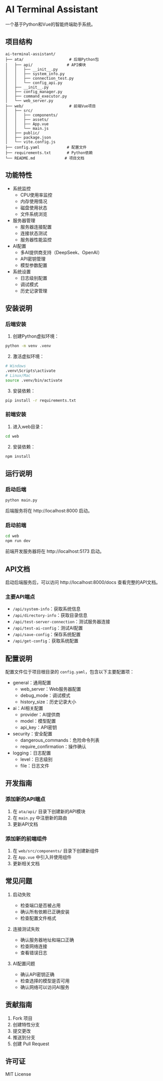 # AI Terminal Assistant

一个基于Python和Vue的智能终端助手系统。

## 项目结构

```
ai-terminal-assistant/
├── ata/                    # 后端Python包
│   ├── api/               # API模块
│   │   ├── __init__.py
│   │   ├── system_info.py
│   │   ├── connection_test.py
│   │   └── config_api.py
│   ├── __init__.py
│   ├── config_manager.py
│   ├── command_executor.py
│   └── web_server.py
├── web/                    # 前端Vue项目
│   ├── src/
│   │   ├── components/
│   │   ├── assets/
│   │   ├── App.vue
│   │   └── main.js
│   ├── public/
│   ├── package.json
│   └── vite.config.js
├── config.yaml            # 配置文件
├── requirements.txt       # Python依赖
└── README.md             # 项目文档
```

## 功能特性

- 系统监控
  - CPU使用率监控
  - 内存使用情况
  - 磁盘使用状态
  - 文件系统浏览
- 服务器管理
  - 服务器连接配置
  - 连接状态测试
  - 服务器性能监控
- AI配置
  - 多AI提供商支持（DeepSeek、OpenAI）
  - API密钥管理
  - 模型参数配置
- 系统设置
  - 日志级别配置
  - 调试模式
  - 历史记录管理

## 安装说明

### 后端安装

1. 创建Python虚拟环境：
```bash
python -m venv .venv
```

2. 激活虚拟环境：
```bash
# Windows
.venv\Scripts\activate
# Linux/Mac
source .venv/bin/activate
```

3. 安装依赖：
```bash
pip install -r requirements.txt
```

### 前端安装

1. 进入web目录：
```bash
cd web
```

2. 安装依赖：
```bash
npm install
```

## 运行说明

### 启动后端

```bash
python main.py
```

后端服务将在 http://localhost:8000 启动。

### 启动前端

```bash
cd web
npm run dev
```

前端开发服务器将在 http://localhost:5173 启动。

## API文档

启动后端服务后，可以访问 http://localhost:8000/docs 查看完整的API文档。

### 主要API端点

- `/api/system-info`：获取系统信息
- `/api/directory-info`：获取目录信息
- `/api/test-server-connection`：测试服务器连接
- `/api/test-ai-config`：测试AI配置
- `/api/save-config`：保存系统配置
- `/api/get-config`：获取系统配置

## 配置说明

配置文件位于项目根目录的 `config.yaml`，包含以下主要配置项：

- general：通用配置
  - web_server：Web服务器配置
  - debug_mode：调试模式
  - history_size：历史记录大小
- ai：AI相关配置
  - provider：AI提供商
  - model：模型配置
  - api_key：API密钥
- security：安全配置
  - dangerous_commands：危险命令列表
  - require_confirmation：操作确认
- logging：日志配置
  - level：日志级别
  - file：日志文件

## 开发指南

### 添加新的API端点

1. 在 `ata/api/` 目录下创建新的API模块
2. 在 `main.py` 中注册新的路由
3. 更新API文档

### 添加新的前端组件

1. 在 `web/src/components/` 目录下创建新组件
2. 在 `App.vue` 中引入并使用组件
3. 更新相关文档

## 常见问题

1. 启动失败
   - 检查端口是否被占用
   - 确认所有依赖已正确安装
   - 检查配置文件格式

2. 连接测试失败
   - 确认服务器地址和端口正确
   - 检查网络连接
   - 查看错误日志

3. AI配置问题
   - 确认API密钥正确
   - 检查选择的模型是否可用
   - 确认网络可以访问AI服务

## 贡献指南

1. Fork 项目
2. 创建特性分支
3. 提交更改
4. 推送到分支
5. 创建 Pull Request

## 许可证

MIT License 